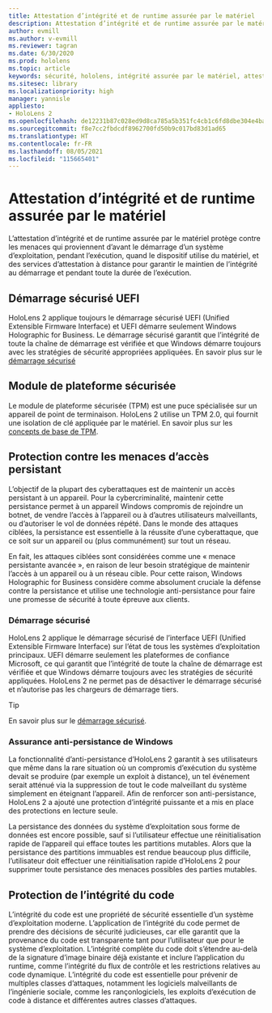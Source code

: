 ```yaml
---
title: Attestation d’intégrité et de runtime assurée par le matériel
description: Attestation d’intégrité et de runtime assurée par le matériel
author: evmill
ms.author: v-evmill
ms.reviewer: tagran
ms.date: 6/30/2020
ms.prod: hololens
ms.topic: article
keywords: sécurité, hololens, intégrité assurée par le matériel, attestation de runtime, UEFI, démarrage sécurisé UEFI, démarrage sécurisé, TPM, protection contre les menaces, assurance anti-persistance de Windows, intégrité du code, protection du code,
ms.sitesec: library
ms.localizationpriority: high
manager: yannisle
appliesto:
- HoloLens 2
ms.openlocfilehash: de12231b87c028ed9d8ca785a5b351fc4cb1c6fd8dbe304e4baaccd6803c5f6a
ms.sourcegitcommit: f8e7cc2fbdcdf8962700fd50b9c017bd83d1ad65
ms.translationtype: HT
ms.contentlocale: fr-FR
ms.lasthandoff: 08/05/2021
ms.locfileid: "115665401"
---
```

# <a name="hardware-backed-integrity-and-runtime-attestation"></a>Attestation d’intégrité et de runtime assurée par le matériel

L’attestation d’intégrité et de runtime assurée par le matériel protège contre les menaces qui proviennent d’avant le démarrage d’un système d’exploitation, pendant l’exécution, quand le dispositif utilise du matériel, et des services d’attestation à distance pour garantir le maintien de l’intégrité au démarrage et pendant toute la durée de l’exécution.

## <a name="uefi-secure-boot"></a>Démarrage sécurisé UEFI

HoloLens 2 applique toujours le démarrage sécurisé UEFI (Unified Extensible Firmware Interface) et UEFI démarre seulement Windows Holographic for Business.
Le démarrage sécurisé garantit que l’intégrité de toute la chaîne de démarrage est vérifiée et que Windows démarre toujours avec les stratégies de sécurité appropriées appliquées. En savoir plus sur le [démarrage sécurisé](/windows-hardware/design/device-experiences/oem-secure-boot)

## <a name="tpm"></a>Module de plateforme sécurisée

Le module de plateforme sécurisée (TPM) est une puce spécialisée sur un appareil de point de terminaison. HoloLens 2 utilise un TPM 2.0, qui fournit une isolation de clé appliquée par le matériel. En savoir plus sur les [concepts de base de TPM](/windows/security/information-protection/tpm/tpm-fundamentals).

## <a name="persistence-access-threat-protection"></a>Protection contre les menaces d’accès persistant

L’objectif de la plupart des cyberattaques est de maintenir un accès persistant à un appareil. Pour la cybercriminalité, maintenir cette persistance permet à un appareil Windows compromis de rejoindre un botnet, de vendre l’accès à l’appareil ou à d’autres utilisateurs malveillants, ou d’autoriser le vol de données répété. Dans le monde des attaques ciblées, la persistance est essentielle à la réussite d’une cyberattaque, que ce soit sur un appareil ou (plus communément) sur tout un réseau.  

En fait, les attaques ciblées sont considérées comme une « menace persistante avancée », en raison de leur besoin stratégique de maintenir l’accès à un appareil ou à un réseau cible. Pour cette raison, Windows Holographic for Business considère comme absolument cruciale la défense contre la persistance et utilise une technologie anti-persistance pour faire une promesse de sécurité à toute épreuve aux clients.

### <a name="secure-boot"></a>Démarrage sécurisé

HoloLens 2 applique le démarrage sécurisé de l’interface UEFI (Unified Extensible Firmware Interface) sur l’état de tous les systèmes d’exploitation principaux. UEFI démarre seulement les plateformes de confiance Microsoft, ce qui garantit que l’intégrité de toute la chaîne de démarrage est vérifiée et que Windows démarre toujours avec les stratégies de sécurité appliquées. HoloLens 2 ne permet pas de désactiver le démarrage sécurisé et n’autorise pas les chargeurs de démarrage tiers.

> [!Tip]
> En savoir plus sur le [démarrage sécurisé](/windows-hardware/design/device-experiences/oem-secure-boot).

### <a name="windows-anti-persistence-assurance"></a>Assurance anti-persistance de Windows

La fonctionnalité d’anti-persistance d’HoloLens 2 garantit à ses utilisateurs que même dans la rare situation où un compromis d’exécution du système devait se produire (par exemple un exploit à distance), un tel événement serait atténué via la suppression de tout le code malveillant du système simplement en éteignant l’appareil. Afin de renforcer son anti-persistance, HoloLens 2 a ajouté une protection d’intégrité puissante et a mis en place des protections en lecture seule.

La persistance des données du système d’exploitation sous forme de données est encore possible, sauf si l’utilisateur effectue une réinitialisation rapide de l’appareil qui efface toutes les partitions mutables. Alors que la persistance des partitions immuables est rendue beaucoup plus difficile, l’utilisateur doit effectuer une réinitialisation rapide d’HoloLens 2 pour supprimer toute persistance des menaces possibles des parties mutables.

## <a name="code-integrity-protection"></a>Protection de l’intégrité du code

L’intégrité du code est une propriété de sécurité essentielle d’un système d’exploitation moderne. L’application de l’intégrité du code permet de prendre des décisions de sécurité judicieuses, car elle garantit que la provenance du code est transparente tant pour l’utilisateur que pour le système d’exploitation. L’intégrité complète du code doit s’étendre au-delà de la signature d’image binaire déjà existante et inclure l’application du runtime, comme l’intégrité du flux de contrôle et les restrictions relatives au code dynamique. L’intégrité du code est essentielle pour prévenir de multiples classes d’attaques, notamment les logiciels malveillants de l’ingénierie sociale, comme les rançonlogiciels, les exploits d’exécution de code à distance et différentes autres classes d’attaques.

